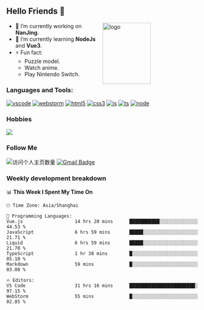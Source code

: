 ## Hello Friends 👋

<img src="https://github-readme-stats.vercel.app/api?username=Eugeniocode&show_icons=true&theme=vue" alt="logo" height="160" align="right" width="50%" />

- 🔭 I’m currently working on **NanJing**.
- 🌱 I’m currently learning **NodeJs** and **Vue3**.
- ⚡ Fun fact: 
  - Puzzle model.
  - Watch anime.
  - Play Nintendo Switch.



### Languages and Tools:

[![vscode](https://img.shields.io/badge/Visual%20Studio%20Code-blue?style=flat-square&logo=visualstudiocode&logoColor=ffffff)]()
[![webstorm](https://img.shields.io/badge/webstorm-528DD7?style=flat-square&logo=webstorm&logoColor=#ffffff)]()
[![html5](https://img.shields.io/badge/-HTML5-F16528?style=flat-square&logo=html5&logoColor=ffffff)]()
[![css3](https://img.shields.io/badge/-CSS3-3699D5?style=flat-square&logo=css3&logoColor=ffffff)]()
[![js](https://img.shields.io/badge/-Javascript-F0DA50?style=flat-square&logo=javascript&logoColor=ffffff)]()
[![ts](https://img.shields.io/badge/-Typescript-083061?style=flat-square&logo=typescript&logoColor=ffffff)]()
[![node](https://img.shields.io/badge/-Node.js-80BD00?style=flat-square&logo=nodedotjs&logoColor=ffffff)]()


### Hobbies

![](https://img.shields.io/badge/-Nintendo%20Switch-e60012?style=flat-square&logo=nintendo%20switch&logoColor=ffffff)

### Follow Me
![访问个人主页数量](https://komarev.com/ghpvc/?username=Eugeniocode&color=blue)
[![Gmail Badge](https://img.shields.io/badge/mail-eugeniocode@yeah.net-blue?style=flat&logo=Gmail&logoColor=white&link=mailto:eugeniocode@yeah.net)](mailto:eugeniocode@yeah.net)


### Weekly development breakdown
<!--START_SECTION:waka-->
📊 **This Week I Spent My Time On** 

```text
🕑︎ Time Zone: Asia/Shanghai

💬 Programming Languages: 
Vue.js                   14 hrs 20 mins      ███████████░░░░░░░░░░░░░░   44.53 % 
JavaScript               6 hrs 59 mins       █████░░░░░░░░░░░░░░░░░░░░   21.71 % 
Liquid                   6 hrs 59 mins       █████░░░░░░░░░░░░░░░░░░░░   21.70 % 
TypeScript               1 hr 38 mins        █░░░░░░░░░░░░░░░░░░░░░░░░   05.10 % 
Markdown                 59 mins             █░░░░░░░░░░░░░░░░░░░░░░░░   03.08 % 

🔥 Editors: 
VS Code                  31 hrs 16 mins      ████████████████████████░   97.15 % 
WebStorm                 55 mins             █░░░░░░░░░░░░░░░░░░░░░░░░   02.85 % 
```


<!--END_SECTION:waka-->

